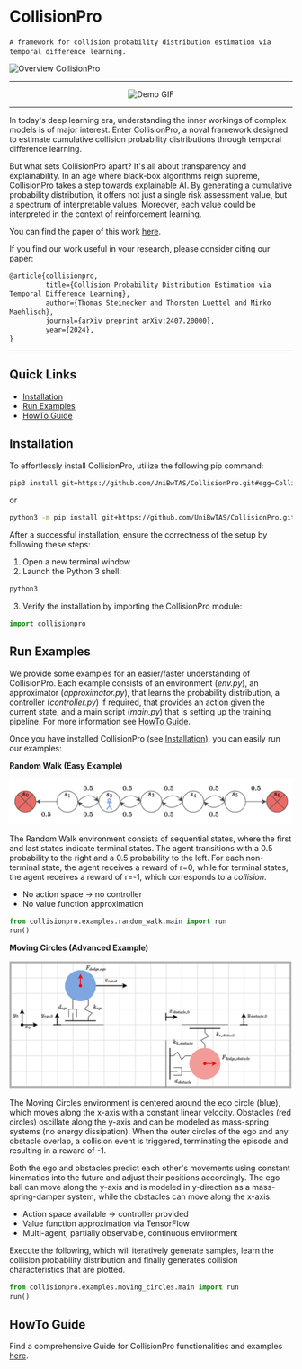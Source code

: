 # CollisionPro


```A framework for collision probability distribution estimation via temporal difference learning.```

![Overview CollisionPro](./assets/overview_collisionpro.png "Overview CollisionPro")

---

<p align="center">
    <img src="assets/demo.gif" alt="Demo GIF" />
</p>

---

In today's deep learning era, understanding the inner workings of complex models is of major interest. Enter CollisionPro, a noval framework designed to estimate cumulative collision probability distributions through temporal difference learning.

But what sets CollisionPro apart? It's all about transparency and explainability. In an age where black-box algorithms reign supreme, CollisionPro takes a step towards explainable AI. By generating a cumulative probability distribution, it offers not just a single risk assessment value, but a spectrum of interpretable values. Moreover, each value could be interpreted in the context of reinforcement learning. 

You can find the paper of this work [here](https://arxiv.org/abs/2407.20000).

If you find our work useful in your research, please consider citing our paper:

```
@article{collisionpro,
         title={Collision Probability Distribution Estimation via Temporal Difference Learning}, 
         author={Thomas Steinecker and Thorsten Luettel and Mirko Maehlisch},
         journal={arXiv preprint arXiv:2407.20000},
         year={2024},
}
```

---

## Quick Links

+ [Installation](#installation)
+ [Run Examples](#run-examples)
+ [HowTo Guide](#howto-guide)

## Installation

To effortlessly install CollisionPro, utilize the following pip command:

```bash
pip3 install git+https://github.com/UniBwTAS/CollisionPro.git#egg=CollisionPro
```

or

```bash
python3 -m pip install git+https://github.com/UniBwTAS/CollisionPro.git#egg=CollisionPro
```

After a successful installation, ensure the correctness of the setup by following these steps:

1. Open a new terminal window
2. Launch the Python 3 shell:

```bash
python3
```

3. Verify the installation by importing the CollisionPro module:

```python
import collisionpro
```

## Run Examples

We provide some examples for an easier/faster understanding of CollisionPro. 
Each example consists of an environment (*env.py*), an approximator (*approximator.py*), that learns the probability distribution, a controller (*controller.py*) if required, that provides an action given the current state, and a main script (*main.py*) that is setting up the training pipeline.
For more information see [HowTo Guide](./docs/HowTo.md).

Once you have installed CollisionPro (see [Installation](#installation)), you can easily run our examples:

**Random Walk (Easy Example)**

![Random Walk environment with 7 states](./assets/docs/random_walk.png "Random Walk Example")

The Random Walk environment consists of sequential states, where the first and last states indicate terminal states. 
The agent transitions with a 0.5 probability to the right and a 0.5 probability to the left. 
For each non-terminal state, the agent receives a reward of r=0, while for terminal states, the agent receives a reward of r=-1, which corresponds to a *collision*.

+ No action space → no controller
+ No value function approximation

```python
from collisionpro.examples.random_walk.main import run
run()
```

**Moving Circles (Advanced Example)**

![Moving Circles](./assets/moving_circles.png "Moving Circle Scheme")


The Moving Circles environment is centered around the ego circle (blue), which moves along the x-axis with a constant linear velocity. 
Obstacles (red circles) oscillate along the y-axis and can be modeled as mass-spring systems (no energy dissipation). 
When the outer circles of the ego and any obstacle overlap, a collision event is triggered, terminating the episode and resulting in a reward of -1.

Both the ego and obstacles predict each other's movements using constant kinematics into the future and adjust their positions accordingly. 
The ego ball can move along the y-axis and is modeled in y-direction as a mass-spring-damper system, while the obstacles can move along the x-axis.

+ Action space available → controller provided
+ Value function approximation via TensorFlow
+ Multi-agent, partially observable, continuous environment

Execute the following, which will iteratively generate samples, learn the collision probability distribution and finally generates collision characteristics that are plotted.

```python
from collisionpro.examples.moving_circles.main import run
run()
```

## HowTo Guide

Find a comprehensive Guide for CollisionPro functionalities and examples [here](./docs/HowTo.md).

## 